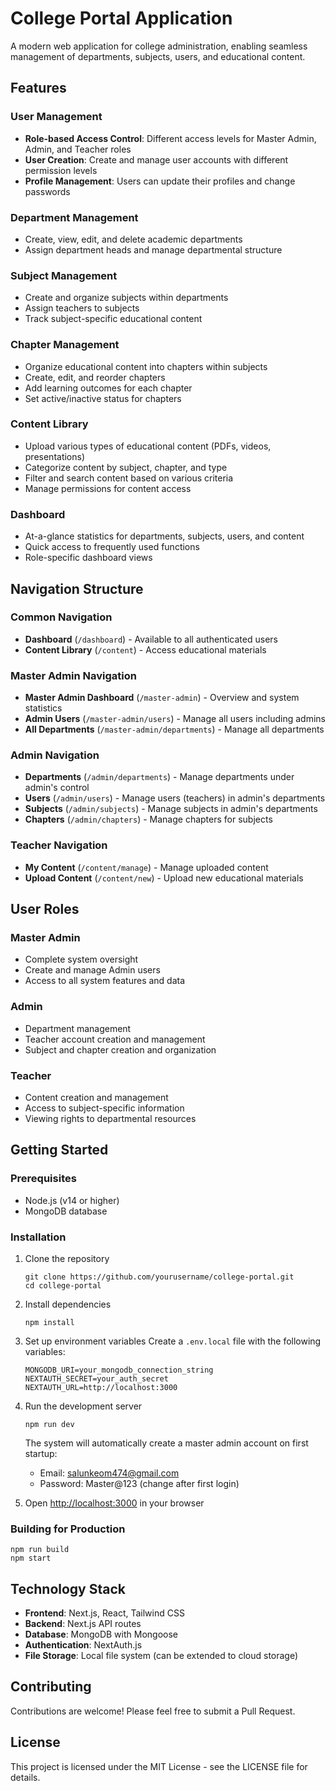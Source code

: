 # College Portal Application

A modern web application for college administration, enabling seamless management of departments, subjects, users, and educational content.

## Features

### User Management
- **Role-based Access Control**: Different access levels for Master Admin, Admin, and Teacher roles
- **User Creation**: Create and manage user accounts with different permission levels
- **Profile Management**: Users can update their profiles and change passwords

### Department Management
- Create, view, edit, and delete academic departments
- Assign department heads and manage departmental structure

### Subject Management
- Create and organize subjects within departments
- Assign teachers to subjects
- Track subject-specific educational content

### Chapter Management
- Organize educational content into chapters within subjects
- Create, edit, and reorder chapters
- Add learning outcomes for each chapter
- Set active/inactive status for chapters

### Content Library
- Upload various types of educational content (PDFs, videos, presentations)
- Categorize content by subject, chapter, and type
- Filter and search content based on various criteria
- Manage permissions for content access

### Dashboard
- At-a-glance statistics for departments, subjects, users, and content
- Quick access to frequently used functions
- Role-specific dashboard views

## Navigation Structure

### Common Navigation
- **Dashboard** (`/dashboard`) - Available to all authenticated users
- **Content Library** (`/content`) - Access educational materials

### Master Admin Navigation
- **Master Admin Dashboard** (`/master-admin`) - Overview and system statistics
- **Admin Users** (`/master-admin/users`) - Manage all users including admins
- **All Departments** (`/master-admin/departments`) - Manage all departments

### Admin Navigation
- **Departments** (`/admin/departments`) - Manage departments under admin's control
- **Users** (`/admin/users`) - Manage users (teachers) in admin's departments
- **Subjects** (`/admin/subjects`) - Manage subjects in admin's departments
- **Chapters** (`/admin/chapters`) - Manage chapters for subjects

### Teacher Navigation
- **My Content** (`/content/manage`) - Manage uploaded content
- **Upload Content** (`/content/new`) - Upload new educational materials

## User Roles

### Master Admin
- Complete system oversight
- Create and manage Admin users
- Access to all system features and data

### Admin
- Department management
- Teacher account creation and management
- Subject and chapter creation and organization

### Teacher
- Content creation and management
- Access to subject-specific information
- Viewing rights to departmental resources

## Getting Started

### Prerequisites
- Node.js (v14 or higher)
- MongoDB database

### Installation

1. Clone the repository
   ```
   git clone https://github.com/yourusername/college-portal.git
   cd college-portal
   ```

2. Install dependencies
   ```
   npm install
   ```

3. Set up environment variables
   Create a `.env.local` file with the following variables:
   ```
   MONGODB_URI=your_mongodb_connection_string
   NEXTAUTH_SECRET=your_auth_secret
   NEXTAUTH_URL=http://localhost:3000
   ```

4. Run the development server
   ```
   npm run dev
   ```
   The system will automatically create a master admin account on first startup:
   - Email: salunkeom474@gmail.com
   - Password: Master@123 (change after first login)

5. Open [http://localhost:3000](http://localhost:3000) in your browser

### Building for Production

```
npm run build
npm start
```

## Technology Stack

- **Frontend**: Next.js, React, Tailwind CSS
- **Backend**: Next.js API routes
- **Database**: MongoDB with Mongoose
- **Authentication**: NextAuth.js
- **File Storage**: Local file system (can be extended to cloud storage)

## Contributing

Contributions are welcome! Please feel free to submit a Pull Request.

## License

This project is licensed under the MIT License - see the LICENSE file for details.
